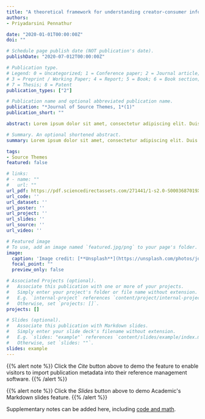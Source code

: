 ```yaml
---
title: "A theoretical framework for understanding creator-consumer information interaction behaviors in healthcare documentation systems"
authors:
- Priyadarsini Pennathur

date: "2020-01-01T00:00:00Z"
doi: ""

# Schedule page publish date (NOT publication's date).
publishDate: "2020-07-012T00:00:00Z"

# Publication type.
# Legend: 0 = Uncategorized; 1 = Conference paper; 2 = Journal article;
# 3 = Preprint / Working Paper; 4 = Report; 5 = Book; 6 = Book section;
# 7 = Thesis; 8 = Patent
publication_types: ["2"]

# Publication name and optional abbreviated publication name.
publication: "*Journal of Source Themes, 1*(1)"
publication_short: ""

abstract: Lorem ipsum dolor sit amet, consectetur adipiscing elit. Duis posuere tellus ac convallis placerat. Proin tincidunt magna sed ex sollicitudin condimentum. Sed ac faucibus dolor, scelerisque sollicitudin nisi. Cras purus urna, suscipit quis sapien eu, pulvinar tempor diam. Quisque risus orci, mollis id ante sit amet, gravida egestas nisl. Sed ac tempus magna. Proin in dui enim. Donec condimentum, sem id dapibus fringilla, tellus enim condimentum arcu, nec volutpat est felis vel metus. Vestibulum sit amet erat at nulla eleifend gravida.

# Summary. An optional shortened abstract.
summary: Lorem ipsum dolor sit amet, consectetur adipiscing elit. Duis posuere tellus ac convallis placerat. Proin tincidunt magna sed ex sollicitudin condimentum.

tags:
- Source Themes
featured: false

# links:
# - name: ""
#   url: ""
url_pdf: https://pdf.sciencedirectassets.com/271441/1-s2.0-S0003687019X00095/1-s2.0-S0003687019302406/main.pdf?X-Amz-Security-Token=IQoJb3JpZ2luX2VjEC0aCXVzLWVhc3QtMSJGMEQCIB7aSnBVRY02P3KDpL%2FizQ%2BbZZIQLFtVEcyYuMUUCePYAiBHG6CenC9ey5meTDZ3k6OCYyhjxyGPIN%2BrarTJPgSX5Cq9AwjG%2F%2F%2F%2F%2F%2F%2F%2F%2F%2F8BEAMaDDA1OTAwMzU0Njg2NSIMMWVT8QYVyUk00qisKpED7QdIsDfZ%2Fw6AikpRM%2FEM%2BQHqhkZcuS7Pu4xjzICt%2FbDX2PDIwEcfwiZowvXUjuLyCLpzgmYwS5Aigd4%2FDyUFrNemM54Ff6Kmw7%2FIg12gZpo%2FZPdxxZYqAIX%2Fsx65o1H6ELLy2KEXynSBltrKusLwXU56j3IdoIBUGO1E6mb6EAcWUgKMntGSVADwcw7jJTLSkG%2F0T3hkCy7sVEKf1WTttHvTXSre3MtseojtzOeJLlEVMLe9wnhs1aY3%2BORr7GsWhMVuTZYAhVezDVEg%2F4XJQqRUtQCsU%2BCDorxrJvLs9WFeBRoSdAasB83vXKxJdZBaz9Un%2FelYD6K6cPf0t%2BM7byXO4jPp7WBaxVeFdrIWz%2FusaqVj0IeUYK%2FmK6Cz2z580%2F8xiMh0E63ORA%2F2WHOuR16ozVag1g27sI7mYAdG2zzsjoAWjFLPNqez9hZt%2Fc0BGEhjvDXG18%2BR6Zr1XIDyk3vwJHbccbt3VQlPJb2%2FHUw4eWmEkOqas7Gz%2BAz7oWGhiChzi4hLGY4i5AXfEo7TI%2BQw5JOO%2BAU67AEdGYpv6CJhe6vbwojWKfnYLMHfT5Z9viuH4Miy7MGygzNZU%2Fyl7%2FAa5%2FN2rlUEV97%2BvnK9tQmv1GbnltzcQu2I2iBN2mSF%2FEI%2B3zovp8Wxu6p5jNQkF73%2B0iNtEuv32zpjVxfRVibnSpIkSkCsVfwhlbYYzlpqo8yGb6dtKO0ALzCl%2BQw25umPICHkaRx%2B8Kjcorh6Fy7PeSmzp7rMDzGZoP%2BPFP7RRshlENZ9kZLXoU6GEhs1uf%2B7t8ujfmxIuzuP9qczG7UZOOuTfU%2FdR8ryHCxdPK%2Bm%2B2Vog2DobKa4UWwoqlMhBuHrta4Hew%3D%3D&X-Amz-Algorithm=AWS4-HMAC-SHA256&X-Amz-Date=20200706T213917Z&X-Amz-SignedHeaders=host&X-Amz-Expires=300&X-Amz-Credential=ASIAQ3PHCVTYX3P6Z6SM%2F20200706%2Fus-east-1%2Fs3%2Faws4_request&X-Amz-Signature=5c2b64ab2393322160081ac82720b7327bf4af15b01b9ad38031e47e5e12c769&hash=ffb242d761fa6e2c49ef772f6de91f0fcc02d0e3f54bae259a5fd25e7a94aa53&host=68042c943591013ac2b2430a89b270f6af2c76d8dfd086a07176afe7c76c2c61&pii=S0003687019302406&tid=spdf-c80e8889-3c95-42a0-a573-51dcb9127e9f&sid=9758813d85f97842ed6bba52cd9add4b9836gxrqa&type=client
url_code: ''
url_dataset: ''
url_poster: ''
url_project: ''
url_slides: ''
url_source: ''
url_video: ''

# Featured image
# To use, add an image named `featured.jpg/png` to your page's folder. 
image:
  caption: 'Image credit: [**Unsplash**](https://unsplash.com/photos/jdD8gXaTZsc)'
  focal_point: ""
  preview_only: false

# Associated Projects (optional).
#   Associate this publication with one or more of your projects.
#   Simply enter your project's folder or file name without extension.
#   E.g. `internal-project` references `content/project/internal-project/index.md`.
#   Otherwise, set `projects: []`.
projects: []

# Slides (optional).
#   Associate this publication with Markdown slides.
#   Simply enter your slide deck's filename without extension.
#   E.g. `slides: "example"` references `content/slides/example/index.md`.
#   Otherwise, set `slides: ""`.
slides: example
---
```


{{% alert note %}}
Click the *Cite* button above to demo the feature to enable visitors to import publication metadata into their reference management software.
{{% /alert %}}

{{% alert note %}}
Click the *Slides* button above to demo Academic's Markdown slides feature.
{{% /alert %}}

Supplementary notes can be added here, including [code and math](https://sourcethemes.com/academic/docs/writing-markdown-latex/).
